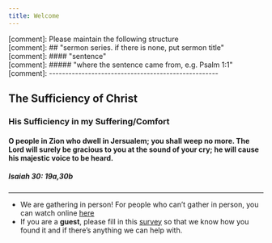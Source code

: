 ```yaml
---
title: Welcome
---
```



[comment]: Please maintain the following structure  
[comment]: ## "sermon series. if there is none, put sermon title"  
[comment]: #### "sentence"   
[comment]: ##### "where the sentence came from, e.g. Psalm 1:1"  
[comment]: ----------------------------------------------------  

## The Sufficiency of Christ

### His Sufficiency in my Suffering/Comfort



#### O people in Zion who dwell in Jersualem; you shall weep no more. The Lord will surely be gracious to you at the sound of your cry; he will cause his majestic voice to be heard.


##### Isaiah 30: 19a,30b

---
- We are gathering in person! For people who can’t gather in person, you can watch online [here](https://stgeorgeshurstville.org.au/sunday-english-online)
- If you are a **guest**, please fill in this [survey](https://tinyurl.com/SGHACsurvey) so that we know how you found it and if there’s anything we can help with.
